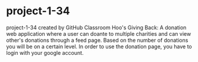 # project-1-34
project-1-34 created by GitHub Classroom
Hoo's Giving Back: A donation web application where a user can doante to multiple charities and can view other's donations through a feed page. Based on the number of donations you will be on a certain level. In order to use the donation page, you have to login with your google account. 
